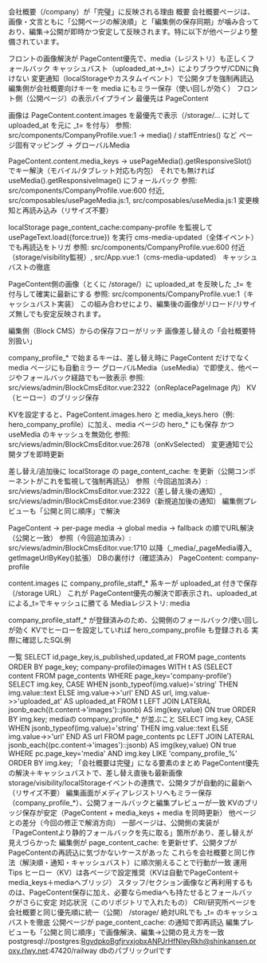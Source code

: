 会社概要（/company）が「完璧」に反映される理由
概要
会社概要ページは、画像・文言ともに「公開ページの解決順」と「編集側の保存同期」が噛み合っており、編集→公開が即時かつ安定して反映されます。特に以下が他ページより整備されています。

フロントの画像解決が PageContent優先で、media（レジストリ）も正しくフォールバック
キャッシュバスト（uploaded_at→_t=）によりブラウザ/CDNに負けない
変更通知（localStorageやカスタムイベント）で公開タブを強制再読込
編集側が会社概要向けキーを media にもミラー保存（使い回しが効く）
フロント側（公開ページ）の表示パイプライン
最優先は PageContent

画像は PageContent.content.images を最優先で表示（/storage/... に対して uploaded_at を元に _t= を付与）
参照: src/components/CompanyProfile.vue:1 → media() / staffEntries() など
ページ固有マッピング → グローバルMedia

PageContent.content.media_keys → usePageMedia().getResponsiveSlot() でキー解決（モバイル/タブレット対応も内包）
それでも無ければ useMedia().getResponsiveImage() にフォールバック
参照: src/components/CompanyProfile.vue:600 付近, src/composables/usePageMedia.js:1, src/composables/useMedia.js:1
変更検知と再読み込み（リサイズ不要）

localStorage page_content_cache:company-profile を監視して usePageText.load({force:true}) を実行
cms-media-updated（全体イベント）でも再読込をトリガ
参照: src/components/CompanyProfile.vue:600 付近（storage/visibility監視）, src/App.vue:1（cms-media-updated）
キャッシュバストの徹底

PageContent側の画像（とくに /storage/）に uploaded_at を反映した _t= を付与して確実に最新にする
参照: src/components/CompanyProfile.vue:1（キャッシュバスト実装）
この組み合わせにより、編集後の画像がリロード/リサイズ無しでも安定反映されます。

編集側（Block CMS）からの保存フローがリッチ
画像差し替えの「会社概要特別扱い」

company_profile_* で始まるキーは、差し替え時に PageContent だけでなく media ページにも自動ミラー
グローバルMedia（useMedia）で即使え、他ページやフォールバック経路でも一致表示
参照: src/views/admin/BlockCmsEditor.vue:2322（onReplacePageImage 内）
KV（ヒーロー）のブリッジ保存

KVを設定すると、PageContent.images.hero と media_keys.hero（例: hero_company_profile）に加え、media ページの hero_* にも保存
かつ useMedia のキャッシュを無効化
参照: src/views/admin/BlockCmsEditor.vue:2678（onKvSelected）
変更通知で公開タブを即時更新

差し替え/追加後に localStorage の page_content_cache:<pageKey> を更新（公開コンポーネントがこれを監視して強制再読込）
参照（今回追加済み）: src/views/admin/BlockCmsEditor.vue:2322（差し替え後の通知）, src/views/admin/BlockCmsEditor.vue:2369（新規追加後の通知）
編集側プレビューも「公開と同じ順序」で解決

PageContent → per-page media → global media → fallback の順でURL解決（公開と一致）
参照（今回追加済み）: src/views/admin/BlockCmsEditor.vue:1710 以降（_media/_pageMedia導入, getImageUrlByKey()拡張）
DBの裏付け（確認済み）
PageContent: company-profile

content.images に company_profile_staff_* 系キーが uploaded_at 付きで保存（/storage URL）
これが PageContent優先の解決で即表示され、uploaded_atによる_t=でキャッシュに勝てる
Mediaレジストリ: media

company_profile_staff_* が登録済みのため、公開側のフォールバック/使い回しが効く
KVでヒーローを設定していれば hero_company_profile も登録される
実際に確認したSQL例

一覧
SELECT id,page_key,is_published,updated_at FROM page_contents ORDER BY page_key;
company-profileのimages
WITH t AS (SELECT content FROM page_contents WHERE page_key='company-profile') SELECT img.key, CASE WHEN jsonb_typeof(img.value)='string' THEN img.value::text ELSE img.value->>'url' END AS url, img.value->>'uploaded_at' AS uploaded_at FROM t LEFT JOIN LATERAL jsonb_each((t.content->'images')::jsonb) AS img(key,value) ON true ORDER BY img.key;
mediaの company_profile_* が並ぶこと
SELECT img.key, CASE WHEN jsonb_typeof(img.value)='string' THEN img.value::text ELSE img.value->>'url' END AS url FROM page_contents pc LEFT JOIN LATERAL jsonb_each((pc.content->'images')::jsonb) AS img(key,value) ON true WHERE pc.page_key='media' AND img.key LIKE 'company_profile_%' ORDER BY img.key;
「会社概要は完璧」になる要素のまとめ
PageContent優先の解決＋キャッシュバストで、差し替え直後も最新画像
storage/visibility/localStorageイベントの連携で、公開タブが自動的に最新へ（リサイズ不要）
編集画面がメディアレジストリへもミラー保存（company_profile_*）、公開フォールバックと編集プレビューが一致
KVのブリッジ保存が安定（PageContent + media_keys + media を同時更新）
他ページとの差分（今回の修正で解消方向）
一部ページは、公開側の実装が「PageContentより静的フォールバックを先に取る」箇所があり、差し替えが見えづらかった
編集側が page_content_cache:<key> を更新せず、公開タブがPageContentの再読込に気づかないケースがあった
これらを会社概要と同じ作法（解決順・通知・キャッシュバスト）に順次揃えることで行動が一致
運用Tips
ヒーロー（KV）は各ページで設定推奨（KVは自動でPageContent＋media_keys＋mediaへブリッジ）
スタッフ/セクション画像など再利用するものは、PageContent保存に加え、必要ならmediaへも持たせるとフォールバックがさらに安定
対応状況（このリポジトリで入れたもの）
CRI/研究所ページを会社概要と同じ優先順に統一（公開）
/storage/ 絶対URLでも _t= のキャッシュバストを徹底
公開ページが page_content_cache:<pageKey> の通知で即再読込
編集プレビューも「公開と同じ順序」で画像解決、編集→公開の見え方を一致
postgresql://postgres:RgvdpkoBgfjrvxjobxANPJrHfNIeyRkh@shinkansen.proxy.rlwy.net:47420/railway
dbのパブリックurlです